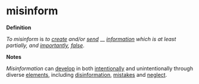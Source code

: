 # misinform

**Definition**

_To misinform_ is _to_ [_create_](https://github.com/gcassel/Modular-Organization-Terminology/blob/master/terms/create.md) _and/or_ [_send_](https://github.com/gcassel/Modular-Organization-Terminology/blob/master/terms/send.md) __ [_information_](https://github.com/gcassel/Modular-Organization-Terminology/blob/master/terms/information.md) _which is at least partially, and_ [_importantly_](https://github.com/gcassel/Modular-Organization-Terminology/blob/master/terms/importance.md)_,_ [_false_](https://github.com/gcassel/Modular-Organization-Terminology/blob/master/terms/false.md).

**Notes**

_Misinformation_ can [develop](https://github.com/gcassel/Modular-Organization-Terminology/blob/master/terms/develop.md) in both [intentionally](https://github.com/gcassel/Modular-Organization-Terminology/blob/master/terms/intend.md) and unintentionally through diverse [elements](https://github.com/gcassel/Modular-Organization-Terminology/blob/master/terms/element.md), including [disinformation](https://github.com/gcassel/Modular-Organization-Terminology/blob/master/terms/disinform.md), [mistakes](https://github.com/gcassel/Modular-Organization-Terminology/blob/master/terms/mistake.md) and [neglect](https://github.com/gcassel/Modular-Organization-Terminology/blob/master/terms/neglect.md).

